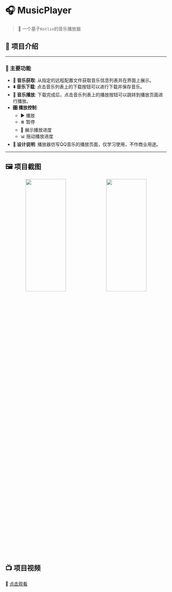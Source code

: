 # 🎧 MusicPlayer
> 📝 一个基于`Kotlin`的音乐播放器

## 🎵 项目介绍

---

### 🎤 主要功能

- **📡 音乐获取**: 从指定的远程配置文件获取音乐信息列表并在界面上展示。
- **⬇️ 音乐下载**: 点击音乐列表上的下载按钮可以进行下载并保存音乐。
- **🎵 音乐播放**: 下载完成后，点击音乐列表上的播放按钮可以跳转到播放页面进行播放。
- **🎛️ 播放控制**: 
  - ▶️ 播放
  - ⏸️ 暂停
  - 🔄 展示播放进度
  - 📊 拖动播放进度
- **📜 设计说明**: 播放器仿写QQ音乐的播放页面，仅学习使用，不作商业用途。

---

## 🖼️ 项目截图

<center class="half">
<img width="50%" height="30%" src="https://github.com/MrDgbot/MusicPlayer/assets/60038945/fb033971-b782-4796-be22-b36090db30a7"/><img width="50%" height="30%" src="https://github.com/MrDgbot/MusicPlayer/assets/60038945/407ee68c-04e9-461d-92b5-c5dc30c338f3"/>
</center>

## 📺 项目视频

🔗 [点击观看](https://github.com/MrDgbot/MusicPlayer/assets/60038945/b8ff86f9-a187-4d37-831f-3eb847ef077e)
